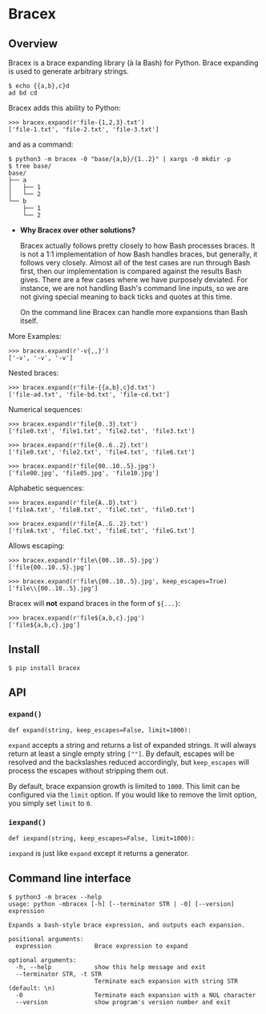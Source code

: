 # Bracex

## Overview

Bracex is a brace expanding library (à la Bash) for Python. Brace expanding is used to generate arbitrary strings.


```shell-session
$ echo {{a,b},c}d
ad bd cd
```

Bracex adds this ability to Python:

```pycon3
>>> bracex.expand(r'file-{1,2,3}.txt')
['file-1.txt', 'file-2.txt', 'file-3.txt']
```

and as a command:

```shell-session
$ python3 -m bracex -0 "base/{a,b}/{1..2}" | xargs -0 mkdir -p
$ tree base/
base/
├── a
│   ├── 1
│   └── 2
└── b
    ├── 1
    └── 2
```

-   **Why Bracex over other solutions?**

    Bracex actually follows pretty closely to how Bash processes braces. It is not a 1:1 implementation of how Bash
    handles braces, but generally, it follows very closely. Almost all of the test cases are run through Bash first,
    then our implementation is compared against the results Bash gives. There are a few cases where we have purposely
    deviated. For instance, we are not handling Bash's command line inputs, so we are not giving special meaning to back
    ticks and quotes at this time.

    On the command line Bracex can handle more expansions than Bash itself.

More Examples:

```pycon3
>>> bracex.expand(r'-v{,,}')
['-v', '-v', '-v']
```

Nested braces:

```pycon3
>>> bracex.expand(r'file-{{a,b},c}d.txt')
['file-ad.txt', 'file-bd.txt', 'file-cd.txt']
```

Numerical sequences:

```pycon3
>>> bracex.expand(r'file{0..3}.txt')
['file0.txt', 'file1.txt', 'file2.txt', 'file3.txt']
```

```pycon3
>>> bracex.expand(r'file{0..6..2}.txt')
['file0.txt', 'file2.txt', 'file4.txt', 'file6.txt']
```

```pycon3
>>> bracex.expand(r'file{00..10..5}.jpg')
['file00.jpg', 'file05.jpg', 'file10.jpg']
```

Alphabetic sequences:

```pycon3
>>> bracex.expand(r'file{A..D}.txt')
['fileA.txt', 'fileB.txt', 'fileC.txt', 'fileD.txt']
```

```pycon3
>>> bracex.expand(r'file{A..G..2}.txt')
['fileA.txt', 'fileC.txt', 'fileE.txt', 'fileG.txt']
```

Allows escaping:

```pycon3
>>> bracex.expand(r'file\{00..10..5}.jpg')
['file{00..10..5}.jpg']
```

```pycon3
>>> bracex.expand(r'file\{00..10..5}.jpg', keep_escapes=True)
['file\\{00..10..5}.jpg']
```

Bracex will **not** expand braces in the form of `${...}`:

```pycon3
>>> bracex.expand(r'file${a,b,c}.jpg')
['file${a,b,c}.jpg']
```

## Install

```shell-session
$ pip install bracex
```

## API

### `expand()`

```py3
def expand(string, keep_escapes=False, limit=1000):
```

`expand` accepts a string and returns a list of expanded strings. It will always return at least a single empty string
`[""]`. By default, escapes will be resolved and the backslashes reduced accordingly, but `keep_escapes` will process
the escapes without stripping them out.

By default, brace expansion growth is limited to `1000`. This limit can be configured via the `limit` option. If you
would like to remove the limit option, you simply set `limit` to `0`.

### `iexpand()`

```py3
def iexpand(string, keep_escapes=False, limit=1000):
```

`iexpand` is just like `expand` except it returns a generator.

## Command line interface

```shell-session
$ python3 -m bracex --help
usage: python -mbracex [-h] [--terminator STR | -0] [--version] expression

Expands a bash-style brace expression, and outputs each expansion.

positional arguments:
  expression            Brace expression to expand

optional arguments:
  -h, --help            show this help message and exit
  --terminator STR, -t STR
                        Terminate each expansion with string STR (default: \n)
  -0                    Terminate each expansion with a NUL character
  --version             show program's version number and exit
```
